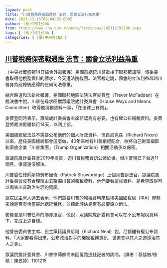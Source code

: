 ```yaml
---
layout: post
title: "川普稅務保密戰遇挫 法官：國會立法利益為重"
date: 2021-12-15T08:04:02.000Z
author: (臺)中央社CNA
from: https://www.cna.com.tw/news/firstnews/202112150190.aspx
tags: [ (臺)中央社CNA ]
categories: [ (臺)中央社CNA ]
---
```

<!--1639555442000-->
[川普稅務保密戰遇挫 法官：國會立法利益為重](https://www.cna.com.tw/news/firstnews/202112150190.aspx)
------

<div>
<div></div><div><p>（中央社華盛頓14日綜合外電報導）美國前總統川普欲擋下聯邦眾議院一個委員會取得他稅務資料的請求，今天遭法院駁回。法官裁定說，國會的立法利益超越川普身為前總統應得的任何司法尊重。</p><p>綜合路透和法新社報導，美國聯邦地區法院法官麥費登（Trevor McFadden）在裁決書中說，川普在尋求阻擋眾議院歲計委員會（House Ways and Means Committee）取得他稅務資料一事，「在法律上有錯」。</p><p>麥費登同時表示，眾院歲計委員會主席若認為有必要，也有權公布報稅資料。麥費登將裁決暫緩執行14天，以利上訴。</p><p>美國總統依法並不需要公布他們的個人財政資料，但自尼克森（Richard Nixon）以來，歷任美國總統都會這麼做，40年來唯有川普拒絕配合，欲將自己財富細節和家族企業「川普集團」（Trump Organization）相關活動予以保密。</p><p>眾議院歲計委員會2019年提告，迫川普稅務資訊公諸於世。但川普現已下台近11個月，爭議還沒解決。</p><p>川普委任律師斯特勞布里奇（Patrick Strawbridge）上個月告訴法官，眾議院歲計委員會沒有合理理由去窺探川普的報稅資料，他們要看這些資料，是希望取得可以傷害川普政治生涯的資訊。</p><p>眾院民主黨人過去表示，他們需要川普的報稅資料來檢視美國國稅局（IRA）整體來說是否有恰當審計總統稅務，並藉此評估是否有必要設立新法。</p><p>麥費登是川普任命的聯邦法官，他說，眾議院歲計委員會可以在不公布報稅資料下，完成上述目標。</p><p>他警告委員會主席、民主黨籍議員尼爾（Richard Neal）說，尼爾雖有權公布資料，「大家都看得出來，公布政治對手的機密稅務資訊，世道會以其人之道還治其人之身」。</p><p>眾議院歲計委員會、川普律師都尚未回覆路透社記者的詢問。（譯者：蔡佳敏/核稿：陳昱婷）1101215</p></div>
</div>
